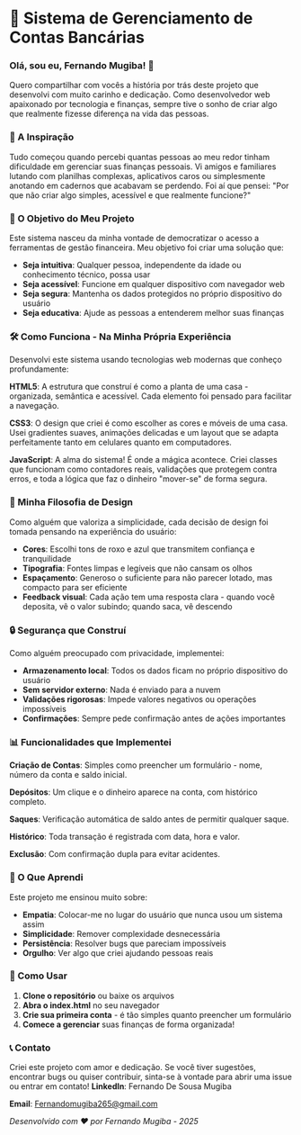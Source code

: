 # 🏦 Sistema de Gerenciamento de Contas Bancárias
### Olá, sou eu, Fernando Mugiba! 👋

Quero compartilhar com vocês a história por trás deste projeto que desenvolvi com muito carinho e dedicação. Como desenvolvedor web apaixonado por tecnologia e finanças, sempre tive o sonho de criar algo que realmente fizesse diferença na vida das pessoas.

### 💭 A Inspiração

Tudo começou quando percebi quantas pessoas ao meu redor tinham dificuldade em gerenciar suas finanças pessoais. Vi amigos e familiares lutando com planilhas complexas, aplicativos caros ou simplesmente anotando em cadernos que acabavam se perdendo. Foi aí que pensei: "Por que não criar algo simples, acessível e que realmente funcione?"

### 🎯 O Objetivo do Meu Projeto

Este sistema nasceu da minha vontade de democratizar o acesso a ferramentas de gestão financeira. Meu objetivo foi criar uma solução que:

- **Seja intuitiva**: Qualquer pessoa, independente da idade ou conhecimento técnico, possa usar
- **Seja acessível**: Funcione em qualquer dispositivo com navegador web
- **Seja segura**: Mantenha os dados protegidos no próprio dispositivo do usuário
- **Seja educativa**: Ajude as pessoas a entenderem melhor suas finanças

### 🛠️ Como Funciona - Na Minha Própria Experiência

Desenvolvi este sistema usando tecnologias web modernas que conheço profundamente:

**HTML5**: A estrutura que construí é como a planta de uma casa - organizada, semântica e acessível. Cada elemento foi pensado para facilitar a navegação.

**CSS3**: O design que criei é como escolher as cores e móveis de uma casa. Usei gradientes suaves, animações delicadas e um layout que se adapta perfeitamente tanto em celulares quanto em computadores.

**JavaScript**: A alma do sistema! É onde a mágica acontece. Criei classes que funcionam como contadores reais, validações que protegem contra erros, e toda a lógica que faz o dinheiro "mover-se" de forma segura.

### 🎨 Minha Filosofia de Design

Como alguém que valoriza a simplicidade, cada decisão de design foi tomada pensando na experiência do usuário:

- **Cores**: Escolhi tons de roxo e azul que transmitem confiança e tranquilidade
- **Tipografia**: Fontes limpas e legíveis que não cansam os olhos
- **Espaçamento**: Generoso o suficiente para não parecer lotado, mas compacto para ser eficiente
- **Feedback visual**: Cada ação tem uma resposta clara - quando você deposita, vê o valor subindo; quando saca, vê descendo

### 🔒 Segurança que Construí

Como alguém preocupado com privacidade, implementei:

- **Armazenamento local**: Todos os dados ficam no próprio dispositivo do usuário
- **Sem servidor externo**: Nada é enviado para a nuvem
- **Validações rigorosas**: Impede valores negativos ou operações impossíveis
- **Confirmações**: Sempre pede confirmação antes de ações importantes

### 📊 Funcionalidades que Implementei

**Criação de Contas**: Simples como preencher um formulário - nome, número da conta e saldo inicial.

**Depósitos**: Um clique e o dinheiro aparece na conta, com histórico completo.

**Saques**: Verificação automática de saldo antes de permitir qualquer saque.

**Histórico**: Toda transação é registrada com data, hora e valor.

**Exclusão**: Com confirmação dupla para evitar acidentes.

### 🌟 O Que Aprendi

Este projeto me ensinou muito sobre:

- **Empatia**: Colocar-me no lugar do usuário que nunca usou um sistema assim
- **Simplicidade**: Remover complexidade desnecessária
- **Persistência**: Resolver bugs que pareciam impossíveis
- **Orgulho**: Ver algo que criei ajudando pessoas reais

### 🚀 Como Usar

1. **Clone o repositório** ou baixe os arquivos
2. **Abra o index.html** no seu navegador
3. **Crie sua primeira conta** - é tão simples quanto preencher um formulário
4. **Comece a gerenciar** suas finanças de forma organizada!

### 📞 Contato

Criei este projeto com amor e dedicação. Se você tiver sugestões, encontrar bugs ou quiser contribuir, sinta-se à vontade para abrir uma issue ou entrar em contato!
**LinkedIn**: Fernando De Sousa Mugiba

**Email**: Fernandomugiba265@gmail.com

*Desenvolvido com ❤️ por Fernando Mugiba - 2025*
